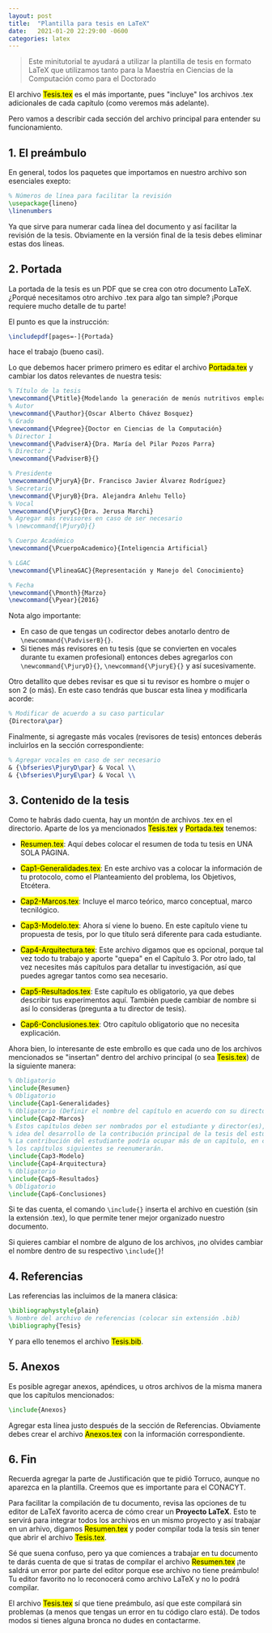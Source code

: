```yaml
---
layout: post
title:  "Plantilla para tesis en LaTeX"
date:   2021-01-20 22:29:00 -0600
categories: latex
---
```


> Este minitutorial te ayudará a utilizar la plantilla de tesis en formato LaTeX
que utilizamos tanto para la Maestría en Ciencias de la Computación como para el
Doctorado

El archivo <mark class="archivo">Tesis.tex</mark> es el más importante, pues "incluye"
los archivos .tex adicionales de cada capítulo (como veremos más adelante).

Pero vamos a describir cada sección del archivo principal para entender su funcionamiento.

## 1. El preámbulo

En general, todos los paquetes que importamos en nuestro archivo son
esenciales exepto:

~~~latex
% Números de línea para facilitar la revisión
\usepackage{lineno}
\linenumbers
~~~

Ya que sirve para numerar cada línea del documento y así facilitar la revisión de la tesis.
Obviamente en la versión final de la tesis debes eliminar estas dos líneas.

<!--
Otros paquetes que en un momento dado podrían ser opcionales son:
* `\usepackage{xcolor}`: En caso de que no requieras colorear texto. 
* ``:
-->

## 2. Portada

La portada de la tesis es un PDF que se crea con otro documento LaTeX. ¿Porqué necesitamos
otro archivo .tex para algo tan simple? ¡Porque requiere mucho detalle de tu parte!

El punto es que la instrucción:

~~~latex
\includepdf[pages=-]{Portada}
~~~

hace el trabajo (bueno casi).

Lo que debemos hacer primero primero es editar el archivo <mark class="archivo">Portada.tex</mark>
y cambiar los datos relevantes de nuestra tesis:

~~~latex
% Título de la tesis
\newcommand{\Ptitle}{Modelando la generación de menús nutritivos empleando técnicas de Inteligencia Artificial}  
% Autor
\newcommand{\Pauthor}{Oscar Alberto Chávez Bosquez}
% Grado
\newcommand{\Pdegree}{Doctor en Ciencias de la Computación}
% Director 1
\newcommand{\PadviserA}{Dra. María del Pilar Pozos Parra}
% Director 2
\newcommand{\PadviserB}{}

% Presidente
\newcommand{\PjuryA}{Dr. Francisco Javier Álvarez Rodríguez}
% Secretario
\newcommand{\PjuryB}{Dra. Alejandra Anlehu Tello}
% Vocal
\newcommand{\PjuryC}{Dra. Jerusa Marchi}
% Agregar más revisores en caso de ser necesario
% \newcommand{\PjuryD}{}

% Cuerpo Académico
\newcommand{\PcuerpoAcademico}{Inteligencia Artificial}

% LGAC
\newcommand{\PlineaGAC}{Representación y Manejo del Conocimiento}

% Fecha
\newcommand{\Pmonth}{Marzo}
\newcommand{\Pyear}{2016}
~~~

Nota algo importante: 

* En caso de que tengas un codirector debes anotarlo dentro de
`\newcommand{\PadviserB}{}`.
* Si tienes más revisores en tu tesis (que se convierten
en vocales durante tu examen profesional) entonces debes agregarlos con 
`\newcommand{\PjuryD}{}`, `\newcommand{\PjuryE}{}` y así sucesivamente.

Otro detallito que debes revisar es que si tu revisor es hombre o mujer o son 2 (o más).
En este caso tendrás que buscar esta línea y modificarla acorde:

~~~latex
% Modificar de acuerdo a su caso particular
{Directora\par}
~~~

Finalmente, si agregaste más vocales (revisores de tesis) entonces deberás incluirlos
en la sección correspondiente:

~~~latex
% Agregar vocales en caso de ser necesario
& {\bfseries\PjuryD\par} & Vocal \\
& {\bfseries\PjuryE\par} & Vocal \\
~~~

## 3. Contenido de la tesis

Como te habrás dado cuenta, hay un montón de archivos .tex en el directorio. 
Aparte de los ya mencionados <mark class="archivo">Tesis.tex</mark> y
<mark class="archivo">Portada.tex</mark> tenemos:

* <mark class="archivo">Resumen.tex</mark>: Aquí debes colocar el resumen de
toda tu tesis en UNA SOLA PÁGINA.

* <mark class="archivo">Cap1-Generalidades.tex</mark>: En este archivo vas a 
colocar la información de tu protocolo, como el Planteamiento del problema, 
los Objetivos, Etcétera.

* <mark class="archivo">Cap2-Marcos.tex</mark>: Incluye el marco teórico,
marco conceptual, marco tecnilógico.

* <mark class="archivo">Cap3-Modelo.tex</mark>: Ahora sí viene lo bueno. En
este capítulo viene tu propuesta de tesis, por lo que título será diferente
para cada estudiante.

* <mark class="archivo">Cap4-Arquitectura.tex</mark>: Este archivo digamos que
es opcional, porque tal vez todo tu trabajo y aporte "quepa" en el Capítulo 3.
Por otro lado, tal vez necesites más capítulos para detallar tu investigación,
así que puedes agregar tantos como sea necesario.

* <mark class="archivo">Cap5-Resultados.tex</mark>: Este capítulo es obligatorio,
ya que debes describir tus experimentos aquí. También puede cambiar de nombre
si así lo consideras (pregunta a tu director de tesis).

* <mark class="archivo">Cap6-Conclusiones.tex</mark>: Otro capítulo obligatorio
que no necesita explicación. 

Ahora bien, lo interesante de este embrollo es que cada uno de los archivos mencionados
se "insertan" dentro del archivo principal (o sea <mark class="archivo">Tesis.tex</mark>)
de la siguiente manera:

~~~latex
% Obligatorio
\include{Resumen}
% Obligatorio
\include{Cap1-Generalidades}
% Obligatorio (Definir el nombre del capítulo en acuerdo con su director tesis)
\include{Cap2-Marcos}
% Estos capítulos deben ser nombrados por el estudiante y director(es), que de 
% idea del desarrollo de la contribución principal de la tesis del estudiante.
% La contribución del estudiante podría ocupar más de un capítulo, en cuyo caso 
% los capítulos siguientes se reenumerarán.
\include{Cap3-Modelo}
\include{Cap4-Arquitectura}
% Obligatorio
\include{Cap5-Resultados}
% Obligatorio
\include{Cap6-Conclusiones}
~~~

Si te das cuenta, el comando `\include{}` inserta el archivo en cuestión (sin la 
extensión .tex), lo que permite tener mejor organizado nuestro documento.

Si quieres cambiar el nombre de alguno de los archivos, ¡no olvides cambiar el nombre
dentro de su respectivo `\include{}`!

## 4. Referencias

Las referencias las incluimos de la manera clásica:

~~~latex
\bibliographystyle{plain}
% Nombre del archivo de referencias (colocar sin extensión .bib)
\bibliography{Tesis}
~~~

Y para ello tenemos el archivo <mark class="archivo">Tesis.bib</mark>.

## 5. Anexos

Es posible agregar anexos, apéndices, u otros archivos de la misma manera
que los capítulos mencionados:

~~~latex
\include{Anexos}
~~~

Agregar esta línea justo después de la sección de Referencias. Obviamente debes
crear el archivo <mark class="archivo">Anexos.tex</mark> con la información
correspondiente.

## 6. Fin

Recuerda agregar la parte de Justificación que te pidió Torruco, aunque no aparezca
en la plantilla. Creemos que es importante para el CONACYT.

Para facilitar la compilación de tu documento, revisa las opciones de tu editor
de LaTeX favorito acerca de cómo crear un **Proyecto LaTeX**. Esto te servirá
para integrar todos los archivos en un mismo proyecto y así trabajar en un arhivo,
digamos <mark class="archivo">Resumen.tex</mark> y poder compilar toda la tesis sin
tener que abrir el archivo <mark class="archivo">Tesis.tex</mark>.

Sé que suena confuso, pero ya que comiences a trabajar en tu documento te darás
cuenta de que si tratas de compilar el archivo <mark class="archivo">Resumen.tex</mark>
¡te saldrá un error por parte del editor porque ese archivo no tiene preámbulo!
Tu editor favorito no lo reconocerá como archivo LaTeX y no lo podrá compilar.

El archivo <mark class="archivo">Tesis.tex</mark> sí que tiene preámbulo, así que este
compilará sin problemas (a menos que tengas un error en tu código claro está). De
todos modos si tienes alguna bronca no dudes en contactarme.
